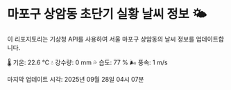 
# 마포구 상암동 초단기 실황 날씨 정보 🌤️

이 리포지토리는 기상청 API를 사용하여 서울 마포구 상암동의 날씨 정보를 업데이트합니다. 

🌡️ 기온: 22.6 ℃
💧 강수량: 0 mm
💦 습도: 77 %
🌬️ 풍속: 1 m/s

마지막 업데이트 시각: 2025년 09월 28일 04시 07분    
